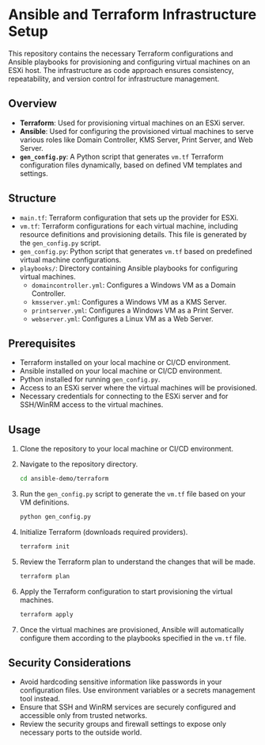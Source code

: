 # Ansible and Terraform Infrastructure Setup

This repository contains the necessary Terraform configurations and Ansible playbooks for provisioning and configuring virtual machines on an ESXi host. The infrastructure as code approach ensures consistency, repeatability, and version control for infrastructure management.

## Overview

- **Terraform**: Used for provisioning virtual machines on an ESXi server.
- **Ansible**: Used for configuring the provisioned virtual machines to serve various roles like Domain Controller, KMS Server, Print Server, and Web Server.
- **`gen_config.py`**: A Python script that generates `vm.tf` Terraform configuration files dynamically, based on defined VM templates and settings.

## Structure

- `main.tf`: Terraform configuration that sets up the provider for ESXi.
- `vm.tf`: Terraform configurations for each virtual machine, including resource definitions and provisioning details. This file is generated by the `gen_config.py` script.
- `gen_config.py`: Python script that generates `vm.tf` based on predefined virtual machine configurations.
- `playbooks/`: Directory containing Ansible playbooks for configuring virtual machines.
  - `domaincontroller.yml`: Configures a Windows VM as a Domain Controller.
  - `kmsserver.yml`: Configures a Windows VM as a KMS Server.
  - `printserver.yml`: Configures a Windows VM as a Print Server.
  - `webserver.yml`: Configures a Linux VM as a Web Server.

## Prerequisites

- Terraform installed on your local machine or CI/CD environment.
- Ansible installed on your local machine or CI/CD environment.
- Python installed for running `gen_config.py`.
- Access to an ESXi server where the virtual machines will be provisioned.
- Necessary credentials for connecting to the ESXi server and for SSH/WinRM access to the virtual machines.

## Usage

1. Clone the repository to your local machine or CI/CD environment.
2. Navigate to the repository directory.

    ```sh
    cd ansible-demo/terraform
    ```

3. Run the `gen_config.py` script to generate the `vm.tf` file based on your VM definitions.

    ```sh
    python gen_config.py
    ```

4. Initialize Terraform (downloads required providers).

    ```sh
    terraform init
    ```

5. Review the Terraform plan to understand the changes that will be made.

    ```sh
    terraform plan
    ```

6. Apply the Terraform configuration to start provisioning the virtual machines.

    ```sh
    terraform apply
    ```

7. Once the virtual machines are provisioned, Ansible will automatically configure them according to the playbooks specified in the `vm.tf` file.

## Security Considerations

- Avoid hardcoding sensitive information like passwords in your configuration files. Use environment variables or a secrets management tool instead.
- Ensure that SSH and WinRM services are securely configured and accessible only from trusted networks.
- Review the security groups and firewall settings to expose only necessary ports to the outside world.